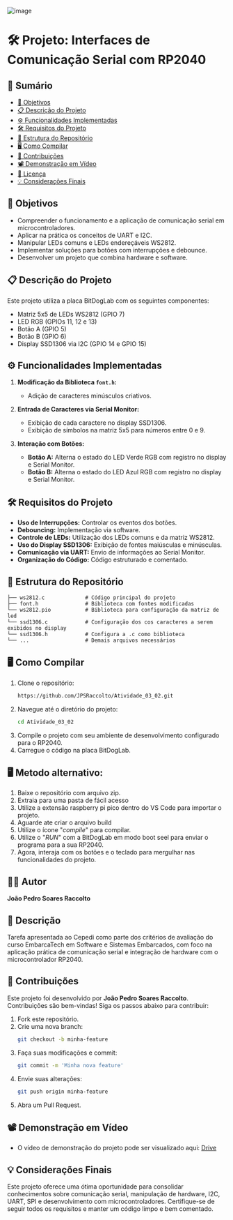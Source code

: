![image](https://github.com/user-attachments/assets/f2a5c9b8-6208-4723-8f46-1d74be421827)


# 🛠️ Projeto: Interfaces de Comunicação Serial com RP2040

## 📑 Sumário
- [🎯 Objetivos](#-objetivos)
- [📋 Descrição do Projeto](#-descrição-do-projeto)
- [⚙️ Funcionalidades Implementadas](#%EF%B8%8F-funcionalidades-implementadas)
- [🛠️ Requisitos do Projeto](#%EF%B8%8F-requisitos-do-projeto)
- [📂 Estrutura do Repositório](#-estrutura-do-reposit%C3%A1rio)
- [🖥️ Como Compilar](#%EF%B8%8F-como-compilar)
- [🤝 Contribuições](#-contribui%C3%A7%C3%B5es)
- [📽️ Demonstração em Vídeo](#%EF%B8%8F-demonstra%C3%A7%C3%A3o-em-v%C3%ADdeo)
- [📜 Licença](#-licen%C3%A7a)
- [💡 Considerações Finais](#-considera%C3%A7%C3%B5es-finais)

## 🎯 Objetivos
- Compreender o funcionamento e a aplicação de comunicação serial em microcontroladores.
- Aplicar na prática os conceitos de UART e I2C.
- Manipular LEDs comuns e LEDs endereçáveis WS2812.
- Implementar soluções para botões com interrupções e debounce.
- Desenvolver um projeto que combina hardware e software.

## 📋 Descrição do Projeto
Este projeto utiliza a placa BitDogLab com os seguintes componentes:
- Matriz 5x5 de LEDs WS2812 (GPIO 7)
- LED RGB (GPIOs 11, 12 e 13)
- Botão A (GPIO 5)
- Botão B (GPIO 6)
- Display SSD1306 via I2C (GPIO 14 e GPIO 15)

## ⚙️ Funcionalidades Implementadas
1. **Modificação da Biblioteca `font.h`:**
   - Adição de caracteres minúsculos criativos.

2. **Entrada de Caracteres via Serial Monitor:**
   - Exibição de cada caractere no display SSD1306.
   - Exibição de símbolos na matriz 5x5 para números entre 0 e 9.

3. **Interação com Botões:**
   - **Botão A:** Alterna o estado do LED Verde RGB com registro no display e Serial Monitor.
   - **Botão B:** Alterna o estado do LED Azul RGB com registro no display e Serial Monitor.

## 🛠️ Requisitos do Projeto
- **Uso de Interrupções:** Controlar os eventos dos botões.
- **Debouncing:** Implementação via software.
- **Controle de LEDs:** Utilização dos LEDs comuns e da matriz WS2812.
- **Uso do Display SSD1306:** Exibição de fontes maiúsculas e minúsculas.
- **Comunicação via UART:** Envio de informações ao Serial Monitor.
- **Organização do Código:** Código estruturado e comentado.

## 📂 Estrutura do Repositório
```
├── ws2812.c             # Código principal do projeto
├── font.h               # Biblioteca com fontes modificadas
└── ws2812.pio           # Biblioteca para configuração da matriz de led
└── ssd1306.c            # Configuração dos cos caracteres a serem exibidos no display
└── ssd1306.h            # Configura a .c como biblioteca
└── ...                  # Demais arquivos necessários
```

## 🖥️ Como Compilar
1. Clone o repositório:
   ```bash
   https://github.com/JPSRaccolto/Atividade_03_02.git
   ```
2. Navegue até o diretório do projeto:
   ```bash
   cd Atividade_03_02
   ```
3. Compile o projeto com seu ambiente de desenvolvimento configurado para o RP2040.
4. Carregue o código na placa BitDogLab.

## 🖥️ Metodo alternativo:
1. Baixe o repositório com arquivo zip.
2. Extraia para uma pasta de fácil acesso
3. Utilize a extensão raspberry pi pico dentro do VS Code para importar o projeto.
4. Aguarde ate criar o arquivo build
5. Utilize o ícone "_compile_" para compilar.
6. Utilize o "_RUN_" com a BitDogLab em modo boot seel para enviar o programa para a sua RP2040.
7. Agora, interaja com os botões e o teclado para mergulhar nas funcionalidades do projeto.

## 🧑‍💻 Autor
**João Pedro Soares Raccolto**

## 📝 Descrição
Tarefa apresentada ao Cepedi como parte dos critérios de avaliação do curso EmbarcaTech em Software e Sistemas Embarcados, com foco na aplicação prática de comunicação serial e integração de hardware com o microcontrolador RP2040.

## 🤝 Contribuições
Este projeto foi desenvolvido por **João Pedro Soares Raccolto**.
Contribuições são bem-vindas! Siga os passos abaixo para contribuir:

1. Fork este repositório.
2. Crie uma nova branch:
   ```bash
   git checkout -b minha-feature
   ```
3. Faça suas modificações e commit:
   ```bash
   git commit -m 'Minha nova feature'
   ```
4. Envie suas alterações:
   ```bash
   git push origin minha-feature
   ```
5. Abra um Pull Request.

## 📽️ Demonstração em Vídeo
- O vídeo de demonstração do projeto pode ser visualizado aqui: [Drive](https://drive.google.com/file/d/1MkjtriohEwbMuRA83LmvYqPfRcj-ZIEh/view?usp=drivesdk)

## 💡 Considerações Finais
Este projeto oferece uma ótima oportunidade para consolidar conhecimentos sobre comunicação serial, manipulação de hardware,
I2C, UART, SPI e desenvolvimento com microcontroladores. Certifique-se de seguir todos os requisitos e manter um código limpo e bem comentado.
